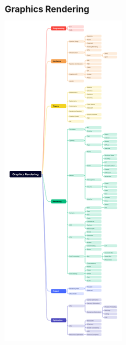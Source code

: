 # Graphics Rendering
![image](https://github.com/eatdreamcat/KnowlegeGraph/blob/main/Graphics%20Rendering.png)
